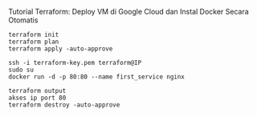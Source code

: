 Tutorial Terraform: Deploy VM di Google Cloud dan Instal Docker Secara Otomatis

```
terraform init
terraform plan
terraform apply -auto-approve
```


```
ssh -i terraform-key.pem terraform@IP
sudo su
docker run -d -p 80:80 --name first_service nginx
```

```
terraform output
akses ip port 80
terraform destroy -auto-approve
```
